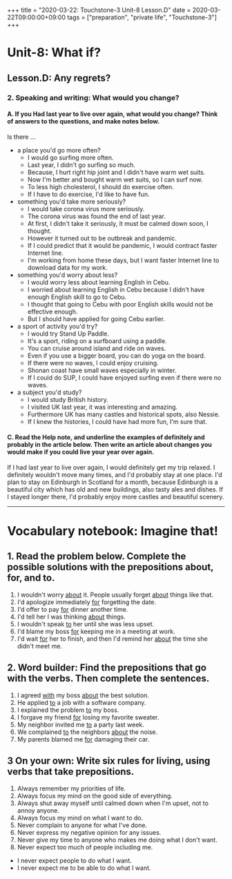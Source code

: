 +++
title =  "2020-03-22: Touchstone-3 Unit-8 Lesson.D"
date = 2020-03-22T09:00:00+09:00
tags = ["preparation", "private life", "Touchstone-3"]
+++

# Unit-8: What if?
## Lesson.D: Any regrets?
### 2. Speaking and writing: What would you change?

#### A. If you Had last year to live over again, what would you change? Think of answers to the questions, and make notes below.

Is there ...
* a place you'd go more often?
  - I would go surfing more often.
  - Last year, I didn't go surfing so much.
  - Because, I hurt right hip joint and I didn't have warm wet suits.
  - Now I'm better and bought warm wet suits, so I can surf now.
  - To less high cholesterol, I should do exercise often.
  - If I have to do exercise, I'd like to have fun.
* something you'd take more seriously?
  - I would take corona virus more seriously.
  - The corona virus was found the end of last year. 
  - At first, I didn't take it seriously, it must be calmed down soon, I thought.
  - However it turned out to be outbreak and pandemic.
  - If I could predict that it would be pandemic, I would contract faster Internet line.
  - I'm working from home these days, but I want faster Internet line to download data for my work.
* something you'd worry about less?
  - I would worry less about learning English in Cebu.
  - I worried about learning English in Cebu because I didn't have enough English skill to go to Cebu.
  - I thought that going to Cebu with poor English skills would not be effective enough.
  - But I should have applied for going Cebu earlier.
* a sport of activity you'd try?
  - I would try Stand Up Paddle.
  - It's a sport, riding on a surfboard using a paddle.
  - You can cruise around island and ride on waves.
  - Even if you use a bigger board, you can do yoga on the board.
  - If there were no waves, I could enjoy cruising.
  - Shonan coast have small waves especially in winter.
  - If I could do SUP, I could have enjoyed surfing even if there were no waves.
* a subject you'd study?
  - I would study British history.
  - I visited UK last year, it was interesting and amazing.
  - Furthermore UK has many castles and historical spots, also Nessie.
  - If I knew the histories, I could have had more fun, I'm sure that.

#### C. Read the Help note, and underline the examples of definitely and probably in the article below. Then write an article about changes you would make if you could live your year over again.

If I had last year to live over again,
I would definitely get my trip relaxed.
I definitely wouldn't move many times, and I'd probably stay at one place.
I'd plan to stay on Edinburgh in Scotland for a month,
because Edinburgh is a beautiful city which has old and new buildings, also tasty ales and dishes.
If I stayed longer there, I'd probably enjoy more castles and beautiful scenery. 

- - -
# Vocabulary notebook: Imagine that!

## 1. Read the problem below. Complete the possible solutions with the prepositions about, for, and to.

1. I wouldn't worry <u>about</u> it. People usually forget <u>about</u> things like that.
2. I'd apologize immediately <u>for</u> forgetting the date.
3. I'd offer to pay <u>for</u> dinner another time.
4. I'd tell her I was thinking <u>about</u> things.
5. I wouldn't speak <u>to</u> her until she was less upset.
6. I'd blame my boss <u>for</u> keeping me in a meeting at work.
7. I'd wait <u>for</u> her to finish, and then I'd remind her <u>about</u> the time she didn't meet me.

## 2. Word builder: Find the prepositions that go with the verbs. Then complete the sentences.

1. I agreed <u>with</u> my boss <u>about</u> the best solution.
2. He applied <u>to</u> a job with a software company.
3. I explained the problem <u>to</u> my boss.
4. I forgave my friend <u>for</u> losing my favorite sweater.
5. My neighbor invited me <u>to</u> a party last week.
6. We complained <u>to</u> the neighbors <u>about</u> the noise.
7. My parents blamed me <u>for</u> damaging their car.

## 3 On your own: Write six rules for living, using verbs that take prepositions.

1. Always remember my priorities of life.
2. Always focus my mind on the good side of everything.
3. Always shut away myself until calmed down when I'm upset, not to annoy anyone.
4. Always focus my mind on what I want to do.
5. Never complain to anyone for what I've done.
6. Never express my negative opinion for any issues.
7. Never give my time to anyone who makes me doing what I don't want.
8. Never expect too much of people including me.
  - I never expect people to do what I want.
  - I never expect me to be able to do what I want.
